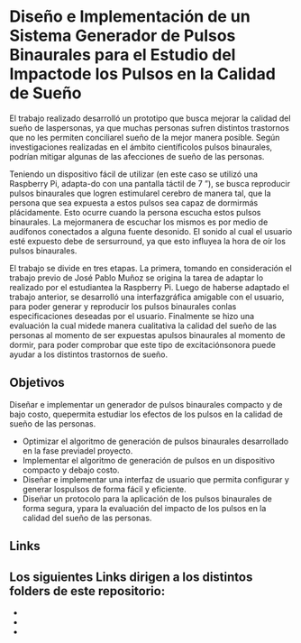 # Diseño e Implementación de un Sistema Generador de Pulsos Binaurales para el Estudio del Impactode los Pulsos en la Calidad de Sueño
El trabajo realizado desarrolló un prototipo que busca mejorar la calidad del sueño de laspersonas, ya que muchas personas sufren distintos trastornos que no les permiten conciliarel sueño de la mejor manera posible. Según investigaciones realizadas en el ámbito científicolos pulsos binaurales, podrían mitigar algunas de las afecciones de sueño de las personas.

Teniendo un dispositivo fácil de utilizar (en este caso se utilizó una Raspberry Pi, adapta-do con una pantalla táctil de 7 ”), se busca reproducir pulsos binaurales que logren estimularel cerebro de manera tal, que la persona que sea expuesta a estos pulsos sea capaz de dormirmás plácidamente. Esto ocurre cuando la persona escucha estos pulsos binaurales. La mejormanera de escuchar los mismos es por medio de audífonos conectados a alguna fuente desonido. El sonido al cual el usuario esté expuesto debe de sersurround, ya que esto influyea la hora de oír los pulsos binaurales.

El trabajo se divide en tres etapas. La primera, tomando en consideración el trabajo previo de José Pablo Muñoz  se origina la tarea de adaptar lo realizado por el estudiantea la Raspberry Pi. Luego de haberse adaptado el trabajo anterior, se desarrolló una interfazgráfica amigable con el usuario, para poder generar y reproducir los pulsos binaurales conlas especificaciones deseadas por el usuario. Finalmente se hizo una evaluación la cual midede manera cualitativa la calidad del sueño de las personas al momento de ser expuestas apulsos binaurales al momento de dormir, para poder comprobar que este tipo de excitaciónsonora puede ayudar a los distintos trastornos de sueño.
## Objetivos
Diseñar e implementar un generador de pulsos binaurales compacto y de bajo costo, quepermita estudiar los efectos de los pulsos en la calidad de sueño de las personas.
- Optimizar el algoritmo de generación de pulsos binaurales desarrollado en la fase previadel proyecto.
- Implementar el algoritmo de generación de pulsos en un dispositivo compacto y debajo costo.
- Diseñar e implementar una interfaz de usuario que permita configurar y generar lospulsos de forma fácil y eficiente.
- Diseñar un protocolo para la aplicación de los pulsos binaurales de forma segura, ypara la evaluación del impacto de los pulsos en la calidad del sueño de las personas.
## Links
Los siguientes Links dirigen a los distintos folders de este repositorio:
-
-
-
-

